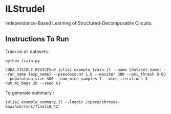 # ILStrudel

Independence-Based Learning of Structured-Decomposable Circuits.

## Instructions To Run

Train on all datasets :

`python train.py`

`CUDA_VISIBLE_DEVICES=0 julia1 example_train.jl --name [dataset_name] --run_name [exp_name] --pseudocount 1.0 --maxiter 300 --pmi_thresh 0.03 --population_size 300 --num_mine_samples 7 --mine_iterations 3 --num_mi_bags 20 --seed 63`

To generate summary :

`julia1 example_summary.jl --logdir /space/shreyas-kowshik/runs/final10_42`
